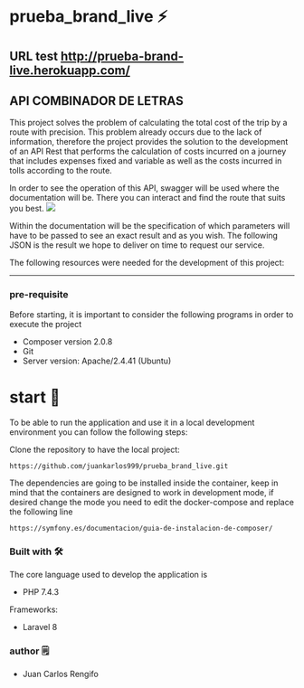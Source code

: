 # prueba_brand_live ⚡️
## URL test http://prueba-brand-live.herokuapp.com/
## API COMBINADOR DE LETRAS

This project solves the problem of calculating the total cost of the trip by a route with precision.
This problem already occurs due to the lack of information, therefore the project provides the solution to the
development of an API Rest that performs the calculation of costs incurred on a journey that includes expenses
fixed and variable as well as the costs incurred in tolls according to the route.

In order to see the operation of this API, swagger will be used where the documentation will be. There you can
interact and find the route that suits you best.
![](img/docs.png)

Within the documentation will be the specification of which parameters will have to be passed to see
an exact result and as you wish. The following JSON is the result we hope to deliver on time
to request our service.

The following resources were needed for the development of this project:

---

### pre-requisite
Before starting, it is important to consider the following programs in order to execute the project
  - Composer version 2.0.8
  - Git
  - Server version: Apache/2.4.41 (Ubuntu)

# start 🚀
To be able to run the application and use it in a local development environment you can follow
the following steps:

Clone the repository to have the local project:
```
https://github.com/juankarlos999/prueba_brand_live.git
```

The dependencies are going to be installed inside the container, keep in mind that the containers
are designed to work in development mode, if desired change the mode you need to edit the
docker-compose and replace the following line
```
https://symfony.es/documentacion/guia-de-instalacion-de-composer/
```

### Built with 🛠️
The core language used to develop the application is
- PHP 7.4.3

Frameworks:
- Laravel 8


### author 🗒
- Juan Carlos Rengifo
